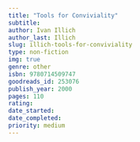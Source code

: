 ```yaml
---
title: "Tools for Conviviality"
subtitle: 
author: Ivan Illich
author_last: Illich
slug: illich-tools-for-conviviality
type: non-fiction
img: true
genre: other
isbn: 9780714509747
goodreads_id: 253076
publish_year: 2000
pages: 110
rating: 
date_started:
date_completed:
priority: medium
---
```

